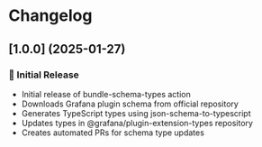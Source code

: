 # Changelog

## [1.0.0] (2025-01-27)

### 🎉 Initial Release

* Initial release of bundle-schema-types action
* Downloads Grafana plugin schema from official repository
* Generates TypeScript types using json-schema-to-typescript
* Updates types in @grafana/plugin-extension-types repository
* Creates automated PRs for schema type updates
